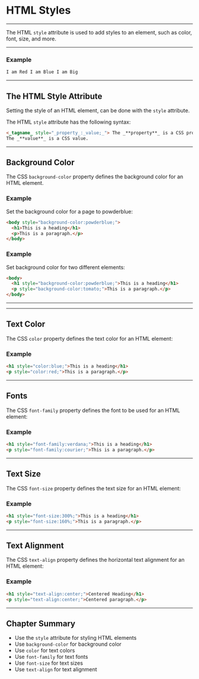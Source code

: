 ﻿# HTML Styles

---

The HTML `style` attribute is used to add styles to an element, such as color, font, size, and more.

---

### Example

```html
I am Red I am Blue I am Big
```

---

## The HTML Style Attribute

Setting the style of an HTML element, can be done with the `style` attribute.

The HTML `style` attribute has the following syntax:

```html
<_tagname_ style="_property_:_value;_"> The _**property**_ is a CSS property.
The _**value**_ is a CSS value.
```

---

## Background Color

The CSS `background-color` property defines the background color for an HTML element.

### Example

Set the background color for a page to powderblue:

```html
<body style="background-color:powderblue;">
  <h1>This is a heading</h1>
  <p>This is a paragraph.</p>
</body>
```

### Example

Set background color for two different elements:

```html
<body>
  <h1 style="background-color:powderblue;">This is a heading</h1>
  <p style="background-color:tomato;">This is a paragraph.</p>
</body>
```

---

---

## Text Color

The CSS `color` property defines the text color for an HTML element:

### Example

```html
<h1 style="color:blue;">This is a heading</h1>
<p style="color:red;">This is a paragraph.</p>
```

---

## Fonts

The CSS `font-family` property defines the font to be used for an HTML element:

### Example

```html
<h1 style="font-family:verdana;">This is a heading</h1>
<p style="font-family:courier;">This is a paragraph.</p>
```

---

## Text Size

The CSS `font-size` property defines the text size for an HTML element:

### Example

```html
<h1 style="font-size:300%;">This is a heading</h1>
<p style="font-size:160%;">This is a paragraph.</p>
```

---

## Text Alignment

The CSS `text-align` property defines the horizontal text alignment for an HTML element:

### Example

```html
<h1 style="text-align:center;">Centered Heading</h1>
<p style="text-align:center;">Centered paragraph.</p>
```

---

## Chapter Summary

- Use the `style` attribute for styling HTML elements
- Use `background-color` for background color
- Use `color` for text colors
- Use `font-family` for text fonts
- Use `font-size` for text sizes
- Use `text-align` for text alignment
